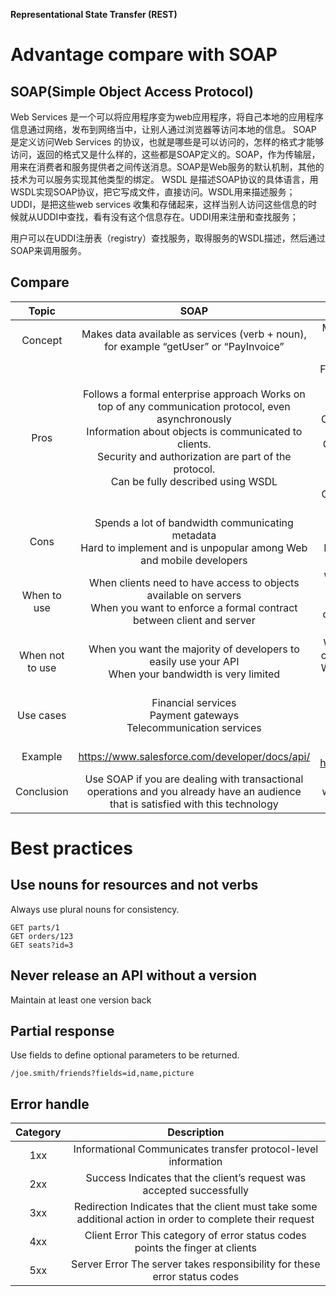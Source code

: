 **Representational State Transfer (REST)**


# Advantage compare with SOAP

## SOAP(Simple Object Access Protocol)
Web Services 是一个可以将应用程序变为web应用程序，将自己本地的应用程序信息通过网络，发布到网络当中，让别人通过浏览器等访问本地的信息。
SOAP 是定义访问Web Services 的协议，也就是哪些是可以访问的，怎样的格式才能够访问，返回的格式又是什么样的，这些都是SOAP定义的。SOAP，作为传输层，用来在消费者和服务提供者之间传送消息。SOAP是Web服务的默认机制，其他的技术为可以服务实现其他类型的绑定。
WSDL 是描述SOAP协议的具体语言，用WSDL实现SOAP协议，把它写成文件，直接访问。WSDL用来描述服务；
UDDI，是把这些web services 收集和存储起来，这样当别人访问这些信息的时候就从UDDI中查找，看有没有这个信息存在。UDDI用来注册和查找服务；

用户可以在UDDI注册表（registry）查找服务，取得服务的WSDL描述，然后通过SOAP来调用服务。

## Compare

|      Topic      |                                                                                                                             SOAP                                                                                                                              |                                                                                                                                                             REST                                                                                                                                                              |
| :-------------: | :-----------------------------------------------------------------------------------------------------------------------------------------------------------------------------------------------------------------------------------------------------------: | :---------------------------------------------------------------------------------------------------------------------------------------------------------------------------------------------------------------------------------------------------------------------------------------------------------------------------: |
|     Concept     |                                                                                   Makes data available as services (verb + noun),<br> for example “getUser” or “PayInvoice”                                                                                   |                                                                                                                          Makes data available as resources (nouns), for example “user” or “invoice”                                                                                                                           |
|      Pros       | Follows a formal enterprise approach Works on top of any communication protocol, even asynchronously <br> Information about objects is communicated to clients. <br>Security and authorization are part of the protocol.<br>Can be fully described using WSDL | Follows the philosophy of the Open Web<br>Relatively easy to implement and maintain<br>Clearly separates client and server implementations<br>Communication isn’t controlled by a single entity<br>Information can be stored by the client to prevent multiple calls.<br>Can return data in multiple formats (JSON, XML etc.) |
|      Cons       |                                                                    Spends a lot of bandwidth communicating metadata<br> Hard to implement and is unpopular among Web and mobile developers                                                                    |                                                                                                              Only works on top of the HTTP protocol <br> Hard to enforce authorization and security on top of it                                                                                                              |
|   When to use   |                                                          When clients need to have access to objects available on servers <br> When you want to enforce a formal contract between client and server                                                           |                                                                                            When clients and servers operate on a Web environment<br> When information about objects doesn’t need to be communicated to the client                                                                                             |
| When not to use |                                                                            When you want the majority of developers to easily use your API <br>When your bandwidth is very limited                                                                            |                                                                                               When you need to enforce a strict contract between client and server<br>When performing transactions that involve multiple calls                                                                                                |
|    Use cases    |                                                                                             Financial services<br>Payment gateways<br>Telecommunication services                                                                                              |                                                                                                                       Social media services<br>Social networks<br>Web chat services<br>Mobile services                                                                                                                        |
|     Example     |                                                                                                        https://www.salesforce.com/developer/docs/api/                                                                                                         |                                                                                                                                https://dev.twitter.com/<br>https://developer.linkedin.com/apis                                                                                                                                |
|   Conclusion    |                                                               Use SOAP if you are dealing with transactional operations and you already have an audience that is satisfied with this technology                                                               |                                                                                                                Use REST if you’re focused on wide-scale API adoption or if your API is targeted at mobile apps                                                                                                                |

# Best practices
## Use nouns for resources and not verbs
Always use plural nouns for consistency.

```
GET parts/1 
GET orders/123 
GET seats?id=3
```

## Never release an API without a version
Maintain at least one version back

## Partial response
Use fields to define optional parameters to be returned. 
```
/joe.smith/friends?fields=id,name,picture
```

## Error handle
| Category |                                                Description                                                |
| :------: | :-------------------------------------------------------------------------------------------------------: |
|   1xx    |                      Informational Communicates transfer protocol-level information                       |
|   2xx    |                   Success Indicates that the client’s request was accepted successfully                   |
|   3xx    | Redirection Indicates that the client must take some additional action in order to complete their request |
|   4xx    |               Client Error This category of error status codes points the finger at clients               |
|   5xx    |                 Server Error The server takes responsibility for these error status codes                 |
